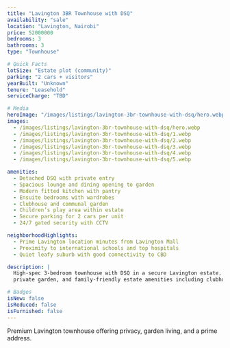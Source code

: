 ```yaml
---
title: "Lavington 3BR Townhouse with DSQ"
availability: "sale"
location: "Lavington, Nairobi"
price: 52000000
bedrooms: 3
bathrooms: 3
type: "Townhouse"

# Quick Facts
lotSize: "Estate plot (community)"
parking: "2 cars + visitors"
yearBuilt: "Unknown"
tenure: "Leasehold"
serviceCharge: "TBD"

# Media
heroImage: "/images/listings/lavington-3br-townhouse-with-dsq/hero.webp"
images:
  - /images/listings/lavington-3br-townhouse-with-dsq/hero.webp
  - /images/listings/lavington-3br-townhouse-with-dsq/1.webp
  - /images/listings/lavington-3br-townhouse-with-dsq/2.webp
  - /images/listings/lavington-3br-townhouse-with-dsq/3.webp
  - /images/listings/lavington-3br-townhouse-with-dsq/4.webp
  - /images/listings/lavington-3br-townhouse-with-dsq/5.webp

amenities:
  - Detached DSQ with private entry
  - Spacious lounge and dining opening to garden
  - Modern fitted kitchen with pantry
  - Ensuite bedrooms with wardrobes
  - Clubhouse and communal garden
  - Children’s play area within estate
  - Secure parking for 2 cars per unit
  - 24/7 gated security with CCTV

neighborhoodHighlights:
  - Prime Lavington location minutes from Lavington Mall
  - Proximity to international schools and top hospitals
  - Quiet leafy suburb with good connectivity to CBD

description: |
  High-spec 3-bedroom townhouse with DSQ in a secure Lavington estate. Modern interiors,
  private garden, and family-friendly estate amenities including clubhouse and kids’ play area.

# Badges
isNew: false
isReduced: false
isFurnished: false
---
```

Premium Lavington townhouse offering privacy, garden living, and a prime address.
